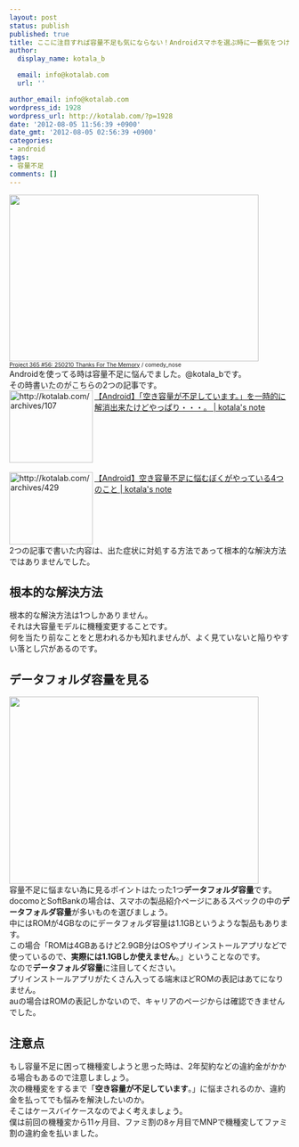 ```yaml
---
layout: post
status: publish
published: true
title: ここに注目すれば容量不足も気にならない！Androidスマホを選ぶ時に一番気をつけたいポイント！
author:
  display_name: kotala_b

  email: info@kotalab.com
  url: ''

author_email: info@kotalab.com
wordpress_id: 1928
wordpress_url: http://kotalab.com/?p=1928
date: '2012-08-05 11:56:39 +0900'
date_gmt: '2012-08-05 02:56:39 +0900'
categories:
- android
tags:
- 容量不足
comments: []
---
```

<p><a href="http://kotalab.com/wp-content/uploads/Android_120805.jpg" target="_blank"><img src="http://kotalab.com/wp-content/uploads/Android_120805.jpg" alt="" title="Android_120805" width="448" height="299" class="alignnone size-full wp-image-1931" /></a><br />
<span style="font-size:10px;"><a href="http://www.flickr.com/photos/comedynose/4388430444/" target="_blank">Project 365 #56: 250210 Thanks For The Memory</a> / comedy_nose</span><br />
Androidを使ってる時は容量不足に悩んでました。@kotala_bです。<br />
その時書いたのがこちらの2つの記事です。<br />
<a href="http://kotalab.com/android-memorycapacity" target="_blank"><img src="http://capture.heartrails.com/150x130?http://kotalab.com/http://kotalab.com/hello-world" alt="http://kotalab.com/archives/107" width="150" height="130" align="left" /></a><a href="http://kotalab.com/android-memorycapacity" target="_blank">【Android】「空き容量が不足しています。」を一時的に解消出来たけどやっぱり・・・。 | kotala's note</a><br style="clear:both;" /><br />
<a href="http://kotalab.com/android-memoryshortage" target="_blank"><img src="http://capture.heartrails.com/150x130?http://kotalab.com/archives/429" alt="http://kotalab.com/archives/429" width="150" height="130" align="left" /></a><a href="http://kotalab.com/android-memoryshortage" target="_blank">【Android】空き容量不足に悩むぼくがやっている4つのこと | kotala's note</a><br style="clear:both;" />2つの記事で書いた内容は、出た症状に対処する方法であって根本的な解決方法ではありませんでした。<br />
<!--more--></p>
<h2>根本的な解決方法</h2>
<p>根本的な解決方法は1つしかありません。<br />
それは大容量モデルに機種変更することです。<br />
何を当たり前なことをと思われるかも知れませんが、よく見ていないと陥りやすい落とし穴があるのです。</p>
<h2>データフォルダ容量を見る</h2>
<p><a href="http://kotalab.com/wp-content/uploads/Android_120805_01.jpg" target="_blank"><img src="http://kotalab.com/wp-content/uploads/Android_120805_01.jpg" alt="" title="Android_120805_01" width="448" height="336" class="alignnone size-full wp-image-1933" /></a><br />
容量不足に悩まない為に見るポイントはたった1つ<strong>データフォルダ容量</strong>です。<br />
docomoとSoftBankの場合は、スマホの製品紹介ページにあるスペックの中の<strong>データフォルダ容量</strong>が多いものを選びましょう。<br />
中にはROMが4GBなのにデータフォルダ容量は1.1GBというような製品もあります。<br />
この場合「ROMは4GBあるけど2.9GB分はOSやプリインストールアプリなどで使っているので、<strong>実際には1.1GBしか使えません</strong>。」ということなのです。<br />
なので<strong>データフォルダ容量</strong>に注目してください。<br />
プリインストールアプリがたくさん入ってる端末ほどROMの表記はあてになりません。<br />
auの場合はROMの表記しかないので、キャリアのページからは確認できませんでした。</p>
<h2>注意点</h2>
<p>もし容量不足に困って機種変しようと思った時は、2年契約などの違約金がかかる場合もあるので注意しましょう。<br />
次の機種変をするまで「<strong>空き容量が不足しています</strong>。」に悩まされるのか、違約金を払ってでも悩みを解決したいのか。<br />
そこはケースバイケースなのでよく考えましょう。<br />
僕は前回の機種変から11ヶ月目、ファミ割の8ヶ月目でMNPで機種変してファミ割の違約金を払いました。</p>
